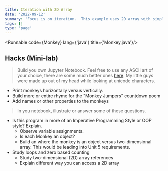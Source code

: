```yaml
---
title: Iteration with 2D Array
date: '2022-09-12'
summary: 'Focus is on iteration.  This example uses 2D array with simple ASCII art.  The idea of this example was to incorporate ASCII art with a nursery rhyme.'
tags: []
type: 'page'
---
```


<script>
	import Runnable from '$components/Runnable.svelte';
	import Monkey from './code/Monkey.java?raw';
</script>

<Runnable code={Monkey} lang={'java'} title={'Monkey.java'}/>

## Hacks (Mini-lab)

> Build you own Jupyter Notebook. Feel free to use any ASCII art of your choice, there are some much better ones [here](https://www.asciiart.eu/animals/monkeys). My little guys were made up out of my head while looking at unicode characters.

- Print monkeys horizontally versus vertically.
- Build more or entire rhyme for the "Monkey Jumpers" countdown poem
- Add names or other properties to the monkeys

> In you notebook, illustrate or answer some of these questions.

- Is this program in more of an Imperative Programming Style or OOP style? Explain.
  - Observe variable assignments.
  - Is each Monkey an object?
  - Build an where the monkey is an object versus two-dimensional array. This would be leading into Unit 5 requirements.
- Study loops and zero based counting
  - Study two-dimensional (2D) array references
  - Explain different way you can access a 2D array
